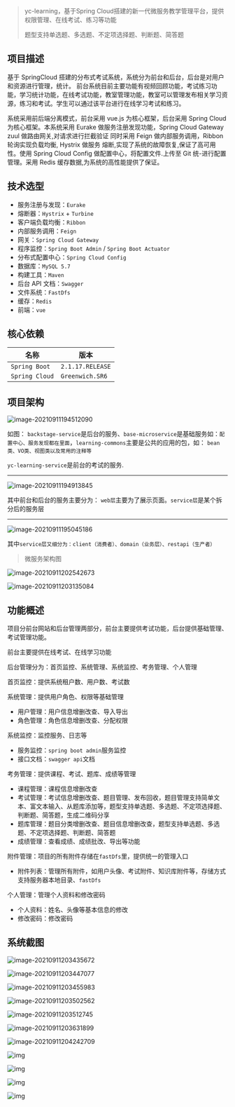 > yc-learning，基于Spring Cloud搭建的新一代微服务教学管理平台，提供权限管理、在线考试、练习等功能
>
> 题型支持单选题、多选题、不定项选择题、判断题、简答题



## 项目描述

基于 SpringCloud 搭建的分布式考试系统，系统分为前台和后台，后台是对用户和资源进行管理，统计。 前台系统目前主要功能有视频回顾功能，考试练习功能，学习统计功能，在线考试功能，教室管理功能，教室可以管理发布相关学习资源，练习和考试。学生可以通过该平台进行在线学习考试和练习。 

系统采用前后端分离模式，前台采用 vue.js 为核心框架，后台采用 Spring Cloud 为核心框架。本系统采用 Eurake 做服务注册发现功能，Spring Cloud Gateway zuul 做路由网关,对请求进行拦截验证 同时采用 Feign 做内部服务调用，Ribbon 轮询实现负载均衡, Hystrix 做服务 熔断,实现了系统的故障恢复,保证了高可用性。使用 Spring Cloud Config 做配置中心，将配置文件.上传至 Git 统-进行配置管理。采用 Redis 缓存数据,为系统的高性能提供了保证。

## 技术选型

- 服务注册与发现：`Eurake `
- 熔断器：`Hystrix` + `Turbine`
- 客户端负载均衡：`Ribbon`
- 内部服务调用：`Feign`
- 网关：`Spring Cloud Gateway`
- 程序监控：`Spring Boot Admin` / `Spring Boot Actuator`
- 分布式配置中心：`Spring Cloud Config`
- 数据库：`MySQL 5.7`
- 构建工具：`Maven`
- 后台 API 文档：`Swagger`
- 文件系统：`FastDfs`
- 缓存：`Redis`
- 前端：`vue`







## 核心依赖

| 名称           | 版本             |
| -------------- | ---------------- |
| `Spring Boot`  | `2.1.17.RELEASE` |
| `Spring Cloud` | `Greenwich.SR6`  |







## 项目架构



![image-20210911194512090](C:\Users\dell\AppData\Roaming\Typora\typora-user-images\image-20210911194512090.png)

如图： `backstage-service`是后台的服务、`base-microservice`是基础服务如：`配置中心、服务发现都在里面`，`learning-commons`主要是公共的应用的包，如： `bean类、VO类、视图类以及常用的注释等`

`yc-learning-service`是前台的考试的服务.

----



![image-20210911194913845](C:\Users\dell\AppData\Roaming\Typora\typora-user-images\image-20210911194913845.png)

其中前台和后台的服务主要分为： `web层`主要为了展示页面。`service层`是某个拆分后的服务层

----

![image-20210911195045186](C:\Users\dell\AppData\Roaming\Typora\typora-user-images\image-20210911195045186.png)

其中`service层又细分为：client（消费者）、domain（业务层）、restapi（生产者）	`





> 微服务架构图

![image-20210911202542673](C:\Users\dell\AppData\Roaming\Typora\typora-user-images\image-20210911202542673.png)

![image-20210911203135084](C:\Users\dell\AppData\Roaming\Typora\typora-user-images\image-20210911203135084.png)



## 功能概述

项目分前台网站和后台管理两部分，前台主要提供考试功能，后台提供基础管理、考试管理功能。

前台主要提供在线考试、在线学习功能

后台管理分为：首页监控、系统管理、系统监控、考务管理、个人管理

首页监控：提供系统租户数、用户数、考试数

系统管理：提供用户角色、权限等基础管理

- 用户管理：用户信息增删改查、导入导出
- 角色管理：角色信息增删改查、分配权限

系统监控：监控服务、日志等

- 服务监控：`spring boot admin`服务监控
- 接口文档：`swagger api`文档

考务管理：提供课程、考试、题库、成绩等管理

- 课程管理：课程信息增删改查
- 考试管理：考试信息增删改查、题目管理、发布回收，题目管理支持简单文本、富文本输入、从题库添加等，题型支持单选题、多选题、不定项选择题、判断题、简答题，生成二维码分享
- 题库管理：题目分类增删改查、题目信息增删改查，题型支持单选题、多选题、不定项选择题、判断题、简答题
- 成绩管理：查看成绩、成绩批改、导出等功能

附件管理：项目的所有附件存储在`fastDfs`里，提供统一的管理入口

- 附件列表：管理所有附件，如用户头像、考试附件、知识库附件等，存储方式支持服务器本地目录、`fastDfs`

个人管理：管理个人资料和修改密码

- 个人资料：姓名、头像等基本信息的修改
- 修改密码：修改密码





## 系统截图



![image-20210911203435672](C:\Users\dell\AppData\Roaming\Typora\typora-user-images\image-20210911203435672.png)

![image-20210911203447077](C:\Users\dell\AppData\Roaming\Typora\typora-user-images\image-20210911203447077.png)

![image-20210911203455983](C:\Users\dell\AppData\Roaming\Typora\typora-user-images\image-20210911203455983.png)

![image-20210911203502562](C:\Users\dell\AppData\Roaming\Typora\typora-user-images\image-20210911203502562.png)

![image-20210911203512745](C:\Users\dell\AppData\Roaming\Typora\typora-user-images\image-20210911203512745.png)

![image-20210911203631899](C:\Users\dell\AppData\Roaming\Typora\typora-user-images\image-20210911203631899.png)

![image-20210911204242709](C:\Users\dell\AppData\Roaming\Typora\typora-user-images\image-20210911204242709.png)

![img](file:///C:\Users\dell\AppData\Local\Temp\ksohtml21028\wps2.jpg)

![img](file:///C:\Users\dell\AppData\Local\Temp\ksohtml21028\wps3.jpg)

![img](file:///C:\Users\dell\AppData\Local\Temp\ksohtml21028\wps4.jpg)

![img](file:///C:\Users\dell\AppData\Local\Temp\ksohtml21028\wps5.jpg)

